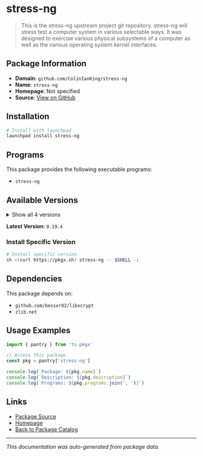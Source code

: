 # stress-ng

> This is the stress-ng upstream project git repository. stress-ng will stress test a computer system in various selectable ways. It was designed to exercise various physical subsystems of a computer as well as the various operating system kernel interfaces.

## Package Information

- **Domain**: `github.com/ColinIanKing/stress-ng`
- **Name**: `stress-ng`
- **Homepage**: Not specified
- **Source**: [View on GitHub](https://github.com/pkgxdev/pantry/tree/main/projects/github.com/ColinIanKing/stress-ng/package.yml)

## Installation

```bash
# Install with launchpad
launchpad install stress-ng
```

## Programs

This package provides the following executable programs:

- `stress-ng`

## Available Versions

<details>
<summary>Show all 4 versions</summary>

- `0.19.4`, `0.19.3`, `0.19.2`, `0.19.1`

</details>

**Latest Version**: `0.19.4`

### Install Specific Version

```bash
# Install specific version
sh <(curl https://pkgx.sh) stress-ng -- $SHELL -i
```

## Dependencies

This package depends on:

- `github.com/besser82/libxcrypt`
- `zlib.net`

## Usage Examples

```typescript
import { pantry } from 'ts-pkgx'

// Access this package
const pkg = pantry['stress-ng']

console.log(`Package: ${pkg.name}`)
console.log(`Description: ${pkg.description}`)
console.log(`Programs: ${pkg.programs.join(', ')}`)
```

## Links

- [Package Source](https://github.com/pkgxdev/pantry/tree/main/projects/github.com/ColinIanKing/stress-ng/package.yml)
- [Homepage](#)
- [Back to Package Catalog](../../../package-catalog.md)

---

*This documentation was auto-generated from package data.*
